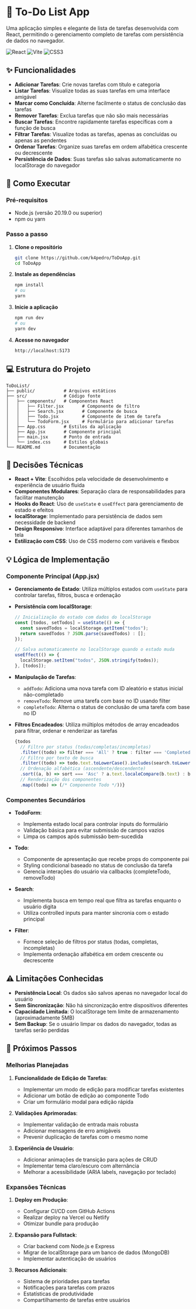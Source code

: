 # 📝 To-Do List App

Uma aplicação simples e elegante de lista de tarefas desenvolvida com React, permitindo o gerenciamento completo de tarefas com persistência de dados no navegador.

![React](https://img.shields.io/badge/React-20232A?style=for-the-badge&logo=react&logoColor=61DAFB)
![Vite](https://img.shields.io/badge/Vite-646CFF?style=for-the-badge&logo=vite&logoColor=white)
![CSS3](https://img.shields.io/badge/CSS3-1572B6?style=for-the-badge&logo=css3&logoColor=white)

## ✨ Funcionalidades

- **Adicionar Tarefas**: Crie novas tarefas com título e categoria
- **Listar Tarefas**: Visualize todas as suas tarefas em uma interface amigável
- **Marcar como Concluída**: Alterne facilmente o status de conclusão das tarefas
- **Remover Tarefas**: Exclua tarefas que não são mais necessárias
- **Buscar Tarefas**: Encontre rapidamente tarefas específicas com a função de busca
- **Filtrar Tarefas**: Visualize todas as tarefas, apenas as concluídas ou apenas as pendentes
- **Ordenar Tarefas**: Organize suas tarefas em ordem alfabética crescente ou decrescente
- **Persistência de Dados**: Suas tarefas são salvas automaticamente no localStorage do navegador

## 🚀 Como Executar

### Pré-requisitos
- Node.js (versão 20.19.0 ou superior)
- npm ou yarn

### Passo a passo

1. **Clone o repositório**
   ```bash
   git clone https://github.com/k4pedro/ToDoApp.git
   cd ToDoApp
   ```

2. **Instale as dependências**
   ```bash
   npm install
   # ou
   yarn
   ```

3. **Inicie a aplicação**
   ```bash
   npm run dev
   # ou
   yarn dev
   ```

4. **Acesse no navegador**
   ```
   http://localhost:5173
   ```

## 💻 Estrutura do Projeto

```
ToDoList/
├── public/           # Arquivos estáticos
├── src/              # Código fonte
│   ├── components/   # Componentes React
│   │   ├── Filter.jsx       # Componente de filtro
│   │   ├── Search.jsx       # Componente de busca
│   │   ├── Todo.jsx         # Componente de item de tarefa
│   │   └── TodoForm.jsx     # Formulário para adicionar tarefas
│   ├── App.css       # Estilos da aplicação
│   ├── App.jsx       # Componente principal
│   ├── main.jsx      # Ponto de entrada
│   └── index.css     # Estilos globais
└── README.md         # Documentação
```

## 🤔 Decisões Técnicas

- **React + Vite**: Escolhidos pela velocidade de desenvolvimento e experiência de usuário fluida
- **Componentes Modulares**: Separação clara de responsabilidades para facilitar manutenção
- **Hooks do React**: Uso de `useState` e `useEffect` para gerenciamento de estado e efeitos
- **localStorage**: Implementado para persistência de dados sem necessidade de backend
- **Design Responsivo**: Interface adaptável para diferentes tamanhos de tela
- **Estilização com CSS**: Uso de CSS moderno com variáveis e flexbox

## 💡 Lógica de Implementação

### Componente Principal (App.jsx)

- **Gerenciamento de Estado**: Utiliza múltiplos estados com `useState` para controlar tarefas, filtros, busca e ordenação
- **Persistência com localStorage**: 
  ```jsx
  // Inicialização do estado com dados do localStorage
  const [todos, setTodos] = useState(() => {
    const savedTodos = localStorage.getItem("todos");
    return savedTodos ? JSON.parse(savedTodos) : [];
  });
  
  // Salva automaticamente no localStorage quando o estado muda
  useEffect(() => {
    localStorage.setItem("todos", JSON.stringify(todos));
  }, [todos]);
  ```

- **Manipulação de Tarefas**:
  - `addTodo`: Adiciona uma nova tarefa com ID aleatório e status inicial não-completado
  - `removeTodo`: Remove uma tarefa com base no ID usando filter
  - `completeTodo`: Alterna o status de conclusão de uma tarefa com base no ID

- **Filtros Encadeados**: Utiliza múltiplos métodos de array encadeados para filtrar, ordenar e renderizar as tarefas
  ```jsx
  {todos
    // Filtro por status (todas/completas/incompletas)
    .filter((todo) => filter === 'All' ? true : filter === 'Completed' ? todo.isCompleted : !todo.isCompleted)
    // Filtro por texto de busca
    .filter((todo) => todo.text.toLowerCase().includes(search.toLowerCase()))
    // Ordenação alfabética (ascendente/descendente)
    .sort((a, b) => sort === 'Asc' ? a.text.localeCompare(b.text) : b.text.localeCompare(a.text))
    // Renderização dos componentes
    .map((todo) => (/* Componente Todo */))}
  ```

### Componentes Secundários

- **TodoForm**: 
  - Implementa estado local para controlar inputs do formulário
  - Validação básica para evitar submissão de campos vazios
  - Limpa os campos após submissão bem-sucedida

- **Todo**: 
  - Componente de apresentação que recebe props do componente pai
  - Styling condicional baseado no status de conclusão da tarefa
  - Gerencia interações do usuário via callbacks (completeTodo, removeTodo)

- **Search**: 
  - Implementa busca em tempo real que filtra as tarefas enquanto o usuário digita
  - Utiliza controlled inputs para manter sincronia com o estado principal

- **Filter**:
  - Fornece seleção de filtros por status (todas, completas, incompletas)
  - Implementa ordenação alfabética em ordem crescente ou decrescente

## ⚠️ Limitações Conhecidas

- **Persistência Local**: Os dados são salvos apenas no navegador local do usuário
- **Sem Sincronização**: Não há sincronização entre dispositivos diferentes
- **Capacidade Limitada**: O localStorage tem limite de armazenamento (aproximadamente 5MB)
- **Sem Backup**: Se o usuário limpar os dados do navegador, todas as tarefas serão perdidas

## 🔮 Próximos Passos

### Melhorias Planejadas

1. **Funcionalidade de Edição de Tarefas**:
   - Implementar um modo de edição para modificar tarefas existentes
   - Adicionar um botão de edição ao componente Todo
   - Criar um formulário modal para edição rápida

2. **Validações Aprimoradas**:
   - Implementar validação de entrada mais robusta
   - Adicionar mensagens de erro amigáveis
   - Prevenir duplicação de tarefas com o mesmo nome

3. **Experiência de Usuário**:
   - Adicionar animações de transição para ações de CRUD
   - Implementar tema claro/escuro com alternância
   - Melhorar a acessibilidade (ARIA labels, navegação por teclado)

### Expansões Técnicas

1. **Deploy em Produção**:
   - Configurar CI/CD com GitHub Actions
   - Realizar deploy na Vercel ou Netlify
   - Otimizar bundle para produção

2. **Expansão para Fullstack**:
   - Criar backend com Node.js e Express
   - Migrar de localStorage para um banco de dados (MongoDB)
   - Implementar autenticação de usuários

3. **Recursos Adicionais**:
   - Sistema de prioridades para tarefas
   - Notificações para tarefas com prazos
   - Estatísticas de produtividade
   - Compartilhamento de tarefas entre usuários
